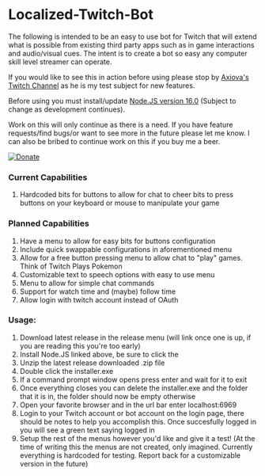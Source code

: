 # Localized-Twitch-Bot

The following is intended to be an easy to use bot for Twitch that will extend what is possible from existing third party apps such as in game interactions and audio/visual cues. The intent is to create a bot so easy any computer skill level streamer can operate. 

If you would like to see this in action before using please stop by [Axiova's Twitch Channel](twitch.tv/axiova) as he is my test subject for new features. 

Before using you must install/update [Node.JS version 16.0](https://nodejs.org/en/download/current/) (Subject to change as development continues). 

Work on this will only continue as there is a need. If you have feature requests/find bugs/or want to see more in the future please let me know. I can also be bribed to continue work on this if you buy me a beer. 

[![Donate](https://img.shields.io/badge/Donate-PayPal-green.svg)](https://www.paypal.com/cgi-bin/webscr?cmd=_s-xclick&hosted_button_id=XNUJQACTEAUR8)

### Current Capabilities
1. Hardcoded bits for buttons to allow for chat to cheer bits to press buttons on your keyboard or mouse to manipulate your game

### Planned Capabilities
1. Have a menu to allow for easy bits for buttons configuration
2. Include quick swappable configurations in aforementioned menu
3. Allow for a free button pressing menu to allow chat to "play" games. Think of Twitch Plays Pokemon
4. Customizable text to speech options with easy to use menu
5. Menu to allow for simple chat commands
6. Support for watch time and (maybe) follow time
7. Allow login with twitch account instead of OAuth

### Usage:
1. Download latest release in the release menu (will link once one is up, if you are reading this you're too early)
2. Install Node.JS linked above, be sure to click the 
3. Unzip the latest release downloaded .zip file
4. Double click the installer.exe
5. If a command prompt window opens press enter and wait for it to exit
6. Once everything closes you can delete the installer.exe and the folder that it is in, the folder should now be empty otherwise
7. Open your favorite browser and in the url bar enter localhost:6969
8. Login to your Twitch account or bot account on the login page, there should be notes to help you accomplish this. Once succesfully logged in you will see a green text saying logged in
9. Setup the rest of the menus however you'd like and give it a test! (At the time of writing this the menus are not created, only imagined. Currently everything is hardcoded for testing. Report back for a customizable version in the future)
